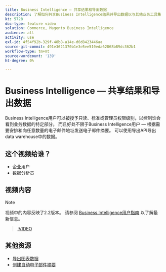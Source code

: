 ```yaml
---
title: Business Intelligence — 共享结果和导出数据
description: 了解如何共享Business Intelligence结果并导出数据以与其他业务工具集成。
kt: 5728
doc-type: feature video
solution: Commerce, Magento Business Intelligence
audience: all
activity: use
exl-id: 4f54f92b-329f-48b8-a14e-d6d8423446aa
source-git-commit: 491e3621370b1e3e5ee510eda62868b89dc362b1
workflow-type: tm+mt
source-wordcount: '139'
ht-degree: 0%

---
```


# Business Intelligence — 共享结果和导出数据

Business Intelligence用户可以被授予只读、标准或管理员权限级别，以控制谁会看到业务数据的特定部分。 而且好处不限于Business Intelligence用户 — 根据需要安排和向任意数量的电子邮件地址发送电子邮件摘要。 可以使用导出API导出data warehouse中的数据。

## 这个视频给谁？

- 企业用户
- 数据分析员

## 视频内容

>[!NOTE]
>
>视频中的内容反映了2.2版本。 请参阅 [Business Intelligence用户指南](https://docs.magento.com/mbi/) 以了解最新信息。

>[!VIDEO](https://video.tv.adobe.com/v/35983?quality=12&learn=on)

## 其他资源

- [导出图表数据](https://docs.magento.com/mbi/data-user/export-data/exp-chart-dash.html)
- [创建自动电子邮件摘要](https://docs.magento.com/mbi/data-user/export-data/email-summaries.html)
